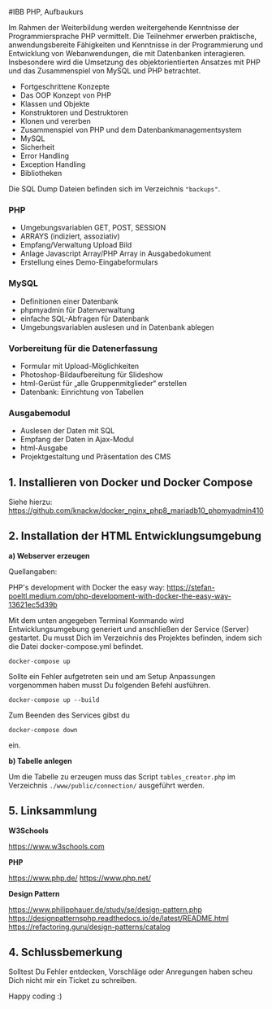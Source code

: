 #IBB PHP, Aufbaukurs

Im Rahmen der Weiterbildung werden weitergehende Kenntnisse der Programmiersprache PHP vermittelt. 
Die Teilnehmer erwerben praktische, anwendungsbereite Fähigkeiten und Kenntnisse in der Programmierung 
und Entwicklung von Webanwendungen, die mit Datenbanken interagieren. Insbesondere wird die Umsetzung 
des objektorientierten Ansatzes mit PHP und das Zusammenspiel von MySQL und PHP betrachtet.

- Fortgeschrittene Konzepte
- Das OOP Konzept von PHP
- Klassen und Objekte
- Konstruktoren und Destruktoren
- Klonen und vererben
- Zusammenspiel von PHP und dem Datenbankmanagementsystem
- MySQL
- Sicherheit
- Error Handling
- Exception Handling
- Bibliotheken

Die SQL Dump Dateien befinden sich im Verzeichnis `"backups"`.

### PHP

- Umgebungsvariablen GET, POST, SESSION
- ARRAYS (indiziert, assoziativ)
- Empfang/Verwaltung Upload Bild
- Anlage Javascript Array/PHP Array in Ausgabedokument
- Erstellung eines Demo-Eingabeformulars

### MySQL

- Definitionen einer Datenbank
- phpmyadmin für Datenverwaltung
- einfache SQL-Abfragen für Datenbank
- Umgebungsvariablen auslesen und in Datenbank ablegen

### Vorbereitung für die Datenerfassung

- Formular mit Upload-Möglichkeiten
- Photoshop-Bildaufbereitung für Slideshow
- html-Gerüst für „alle Gruppenmitglieder“ erstellen
- Datenbank: Einrichtung von Tabellen

### Ausgabemodul

- Auslesen der Daten mit SQL
- Empfang der Daten in Ajax-Modul
- html-Ausgabe
- Projektgestaltung und Präsentation des CMS

## 1. Installieren von Docker und Docker Compose

Siehe hierzu: https://github.com/knackw/docker_nginx_php8_mariadb10_phpmyadmin410

## 2. Installation der HTML Entwicklungsumgebung

**a) Webserver erzeugen**

Quellangaben:

PHP's development with Docker the easy way: https://stefan-poeltl.medium.com/php-development-with-docker-the-easy-way-13621ec5d39b

Mit dem unten angegeben Terminal Kommando wird Entwicklungsumgebung generiert 
und anschließen der Service (Server) gestartet. Du musst Dich im Verzeichnis des Projektes befinden, 
indem sich die Datei docker-compose.yml befindet.

`docker-compose up`

Sollte ein Fehler aufgetreten sein und am Setup Anpassungen vorgenommen haben musst Du folgenden Befehl ausführen.

`docker-compose up --build`

Zum Beenden des Services gibst du

`docker-compose down`

ein.

**b) Tabelle anlegen**

Um die Tabelle zu erzeugen muss das Script `tables_creator.php` im Verzeichnis `./www/public/connection/` ausgeführt werden.

## 5. Linksammlung

**W3Schools**

https://www.w3schools.com

**PHP**

https://www.php.de/
https://www.php.net/

**Design Pattern**

https://www.philipphauer.de/study/se/design-pattern.php
https://designpatternsphp.readthedocs.io/de/latest/README.html
https://refactoring.guru/design-patterns/catalog

## 4. Schlussbemerkung

Solltest Du Fehler entdecken, Vorschläge oder Anregungen haben scheu Dich nicht mir ein Ticket zu schreiben. 

Happy coding :)





